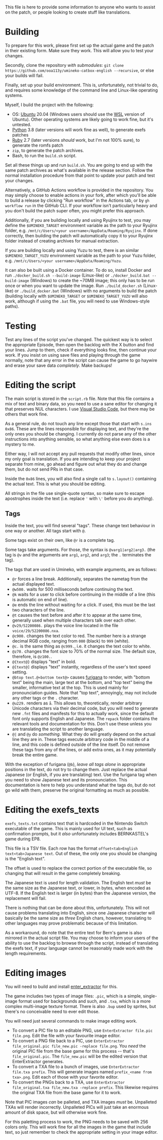 This file is here to provide some information to anyone who wants to assist on the patch, or people looking to create stuff like translations.

# Building

To prepare for this work, please first set up the actual game and the patch in their existing form. Make sure they work. This will allow you to test your changes.

Secondly, clone the repository *with submodules*: `git clone https://github.com/ooa113y/umineko-catbox-english --recursive`, or else your builds will fail.

Finally, set up your build environment. This is, unfortunately, not trivial to do, and requires some knowledge of the command line and Linux-like operating systems.

Myself, I build the project with the following:

- OS: [Ubuntu](https://ubuntu.com/) 20.04 (Windows users should use the [WSL](https://docs.microsoft.com/en-us/windows/wsl/install) version of Ubuntu).
Other operating systems are likely going to work fine, but it's untested.
- [Python](https://python.org/) 3.8 (later versions will work fine as well), to generate exefs patches
- [Ruby](https://www.ruby-lang.org/) 2.7 (later versions *should* work, but I'm not 100% sure), to generate the romfs patch
- `zip`, to generate the patch archives.
- Bash, to run the `build.sh` script.

Set all these things up and run `build.sh`. You are going to end up with the same patch archives as what's available in the release section.
Follow the normal installation procedure from that point to update your patch and test your changes.

Alternatively, a GitHub Actions workflow is provided in the repository. You may simply choose to enable actions in your fork, after which you'll be able to build a release by clicking "Run workflow" in the Actions tab, or by `gh workflow run` in the GitHub CLI.
If your workflow isn't particularly heavy and you don't build the patch super often, you might prefer this approach.

Additionally, if you are building locally and using Ryujinx to test, you may define the `$UMINEKO_TARGET` environment variable as the path to your Ryujinx folder,
e.g. `/mnt/c/Users/<your username>/AppData/Roaming/Ryujinx`.
If done correctly, then building the patch will automatically copy it to your Ryujinx folder instead of creating archives for manual extraction.

If you are building locally and using Yuzu to test, there is an similar `$UMINEKO_TARGET_YUZU` environment variable as the path to your Yuzu folder,
e.g. `/mnt/c/Users/<your username>/AppData/Roaming/Yuzu`.

It can also be built using a Docker container. To do so, install Docker and run `./docker_build.sh --build-image` (Linux-like) or `./docker_build.bat --build-image` (Windows) to create the ~70MB image; this only has to be run once or when you want to update the image. Run `./build_docker.sh` (Linux-like) or `./build_docker.bat` (Windows) with no arguments to build the patch (building locally with `$UMINEKO_TARGET` or `$UMINEKO_TARGET_YUZU` will also work, although if using the `.bat` file, you will need to use Windows-style paths).

# Testing

Test any lines of the script you've changed. The quickest way is to select the appropriate Episode, then open the backlog with the X button and find your lines.
Jump to them, check if everything looks fine, then continue your work. If you insist on using save files and playing through the game normally, note that any error in the script
can cause the game to go haywire and erase your save data *completely*. Make backups!

# Editing the script

The main script is stored in the `script.rb` file. Note that this file contains a mix of text and binary data, so you need to use a sane editor for changing it that preserves NUL characters.
I use [Visual Studio Code](https://code.visualstudio.com), but there may be others that work fine.

As a general rule, do not touch any line except those that start with `s.ins 0x86`. These are the lines responsible for displaying text,
and they're the only ones you should be changing.
I currently do not parse any of the other instructions into anything sensible, so what anything else even does is a mystery to me.

Either way, I will not accept any pull requests that modify other lines, since my only goal is translation.
If you are intending to keep your project separate from mine, go ahead and figure out what they do and change them, but do not send PRs in that case.

Inside the `0x86` lines, you will also find a single call to `s.layout()` containing the actual text. This is what you should be editing.

All strings in the file use single-quote syntax, so make sure to escape apostrophes inside the text (i.e. replace `'` with `\'` before you do anything).

## Tags

Inside the text, you will find several "tags". These change text behaviour in one way or another. All tags start with `@`.

Some tags exist on their own, like `@r` is a complete tag.

Some tags take arguments. For those, the syntax is `@varg1|arg2|arg3.` (the tag is `@v` and the arguments are `arg1`, `arg2`, and `arg3`; the `.` terminates the tag).

The tags that are used in Umineko, with example arguments, are as follows:

- `@r` forces a line break. Additionally, separates the nametag from the actual displayed text.
- `@w500.` waits for 500 milliseconds before continuing the text.
- `@k` waits for a user to click before continuing in the middle of a line (this is automatic on end of line).
- `@e` ends the line without waiting for a click. If used, this must be the last two characters of the line.
- `@t` causes the text before and after it to appear at the same time, generally used when multiple characters talk over each other.
- `@v29/52200086.` plays the voice line located in the file `voice/29/52200086.nxa`.
- `@c900.` changes the text color to red. The number here is a strange decimal RGB code, ranging from `000` (black) to `999` (white).
- `@c.` is the same thing as `@c999.`, i.e. it changes the text color to white.
- `@z70.` changes the font size to 70% of the normal size. The default size, therefore, is `@z100.`.
- `@{text@}` displays "text" in bold.
- `@[text@]` displays "text" instantly, regardless of the user's text speed setting.
- `@btop text.@<bottom text@>` causes [furigana](https://en.wikipedia.org/wiki/Ruby_character) to render, with "bottom text" being the main, large text at the bottom, and "top text" being the smaller, informative text at the top. This is used mainly for pronounciation guides. Note that "top text", annoyingly, may not include any other tags or the `.` character.
- `@u229.` renders as `å`. This allows to, theoretically, render arbitrary Unicode characters via their decimal code, but you will need to generate new `.fnt` files and manifests for this to actually work, since the default font only supports English and Japanese. The `repack` folder contains the relevant tools and documentation for this. Don't use these unless you are translating the script to another language.
- `@|` and `@y` do *something*. What they do will greatly depend on the actual line they are in. These tags execute arbitrary code in the middle of a line, and this code is defined outside of the line itself. Do not remove these tags from any of the lines, or add extra ones, as it may potentially break the entire game.

With the exception of furigana (`@b`), *leave all tags alone* in appropriate positions in the text, do not try to change them. Just replace the actual Japanese (or English, if you are translating) text. Use the furigana tag when you need to show Japanese text and its pronounciation. This documentation is here to help you understand what the tags do, but do not go wild with them, preserve the original formatting as much as possible.

# Editing the exefs_texts

`exefs_texts.txt` contains text that is hardcoded in the Nintendo Switch executable of the game. This is mainly used for UI text, such as confirmation prompts, but it *also* unfortunately includes BERNKASTEL's game during EP8.

This file is a TSV file. Each row has the format `offset<tab>English text<tab>Japanese text`.
Out of these, the only one you should be changing is the "English text".

The offset is used to replace the correct portion of the executable file, so changing that will result in the game completely breaking.

The Japanese text is used for length validation. 
The English text *must* be the same size as the Japanese text, or lower, in bytes, when encoded as UTF-8.
If the English text is larger (in bytes) than the Japanese version, the replacement will fail.

There is nothing that can be done about this, unfortunately.
This will not cause problems translating into English, since one Japanese character will basically be the same size as *three* English chars,
however, translating to other languages may prove problematic because of this limitation.

As a workaround, do note that the entire text for Bern's game is also mirrored in the actual script file.
You may choose to inform your users of the ability to use the backlog to browse through the script, instead of translating the exefs text,
if your language cannot be reasonably made work with the length requirements.

# Editing images

You will need to build and install [enter_extractor](https://github.com/07th-mod/enter_extractor) for this.

The game includes two types of image files: `.pic`, which is a simple, single-image format used for backgrounds and such,
and `.txa`, which is a more complex multi-image texture format.
There is also `.bup` used by sprites, but there's no conceivable need to ever edit those.

You will need just several commands to make image editing work.

- To convert a PIC file to an editable PNG, use `EnterExtractor file.pic file.png`. Edit the file with your favourite image editor.
- To convert a PNG file back to a PIC, use `EnterExtractor file_original.pic file_new.pic -replace file.png`. You *need* the original PIC file from the base game for this process -- that's `file_original.pic`. The `file_new.pic` will be the edited version that EnterExtractor generates.
- To convert a TXA file to a bunch of images, use `EnterExtractor file.txa prefix`. This will generate images named `prefix_<name from txa>.png`. Edit each of those with your favorite editor.
- To convert the PNGs back to a TXA, use `EnterExtractor file_original.txa file_new.txa -replace prefix`. This likewise requires the original TXA file from the base game for it to work.

Note that PIC images *can* be palleted, and TXA images *must* be. Unpalleted TXAs will render incorrectly. Unpalleted PICs will just take an enormous amount of disk space, but will otherwise work fine. 

For this paletting process to work, the PNG needs to be saved with 256 colors only. This will work fine for all the images in the game that include text, so just remember to check the appropriate setting in your image editor.
